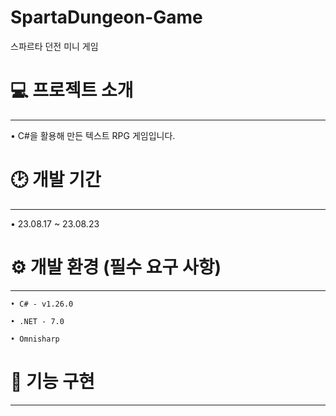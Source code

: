 # SpartaDungeon-Game

스파르타 던전 미니 게임

# 💻 프로젝트 소개
---
• C#을 활용해 만든 텍스트 RPG 게임입니다.


# 🕑 개발 기간
---
• 23.08.17 ~ 23.08.23


# ⚙️ 개발 환경 (필수 요구 사항)
---
~~~
• C# - v1.26.0
~~~
~~~
• .NET - 7.0
~~~
~~~
• Omnisharp
~~~

# 🔫 기능 구현
---
